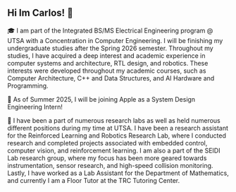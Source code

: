 ## Hi Im Carlos! 👋


🎓  I am part of the Integrated BS/MS Electrical Engineering program @ UTSA with a Concentration in Computer Engineering.  I will be finishing my undergraduate studies after the Spring 2026 semester. Throughout my studies, I have acquired a deep interest and academic experience in computer systems and architecture, RTL design, and robotics. These interests were developed throughout my academic courses, such as Computer Architecture, C++ and Data Structures, and AI Hardware and Programming.

🍎  As of Summer 2025, I will be joining Apple as a System Design Engineering Intern!

🥼  I have been a part of numerous research labs as well as held numerous different positions during my time at UTSA. I have been a research assistant for the Reinforced Learning and Robotics Research Lab, where I conducted research and completed projects associated with embedded control, computer vision, and reinforcement learning. I am also a part of the SEIDI Lab research group, where my focus has been more geared towards instrumentation, sensor research, and high-speed collision monitoring. Lastly, I have worked as a Lab Assistant for the Department of Mathematics, and currently I am a Floor Tutor at the TRC Tutoring Center.
<!--
**carloscc272004/carloscc272004** is a ✨ _special_ ✨ repository because its `README.md` (this file) appears on your GitHub profile.

Here are some ideas to get you started:

- 🔭 I’m currently working on ...
- 🌱 I’m currently learning ...
- 👯 I’m looking to collaborate on ...
- 🤔 I’m looking for help with ...
- 💬 Ask me about ...
- 📫 How to reach me: ...
- 😄 Pronouns: ...
- ⚡ Fun fact: ...
-->
